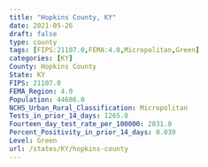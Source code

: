```yaml
---
title: "Hopkins County, KY"
date: 2021-05-26
draft: false
type: county
tags: [FIPS:21107.0,FEMA:4.0,Micropolitan,Green]
categories: [KY]
County: Hopkins County
State: KY
FIPS: 21107.0
FEMA_Region: 4.0
Population: 44686.0
NCHS_Urban_Rural_Classification: Micropolitan
Tests_in_prior_14_days: 1265.0
Fourteen_day_test_rate_per_100000: 2831.0
Percent_Positivity_in_prior_14_days: 0.039
Level: Green
url: /states/KY/hopkins-county
---
```



